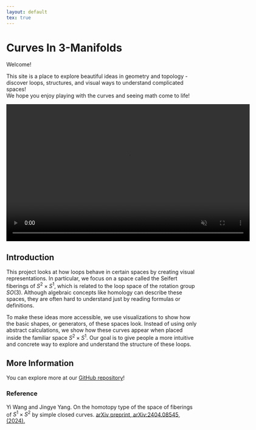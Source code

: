 ```yaml
---
layout: default
tex: true
---
```


# Curves In 3-Manifolds

Welcome!  


This site is a place to explore beautiful ideas in geometry and topology - discover loops, structures, and visual ways to understand complicated spaces!  
We hope you enjoy playing with the curves and seeing math come to life!



<video width="640" height="360" autoplay muted loop playsinline>
  <source src="{{ site.baseurl }}/assets/animation_final.mp4" type="video/mp4">
  Your browser does not support the video tag.
</video>


## Introduction

This project looks at how loops behave in certain spaces by creating visual representations.
In particular, we focus on a space called the Seifert fiberings of $S^2 \times S^1$, which is related to the loop space of the rotation group $SO(3)$.
Although algebraic concepts like homology can describe these spaces, they are often hard to understand just by reading formulas or definitions.

To make these ideas more accessible, we use visualizations to show how the basic shapes, or generators, of these spaces look.
Instead of using only abstract calculations, we show how these curves appear when placed inside the familiar space $S^2 \times S^1$.
Our goal is to give people a more intuitive and concrete way to explore and understand the structure of these loops.

## More Information

You can explore more at our [GitHub repository](https://github.com/CurvesIn3Manifolds/CurvesIn3Manifolds.github.io)!


### Reference

Yi Wang and Jingye Yang. On the homotopy type of the space of fiberings of $S^1 \times S^2$ by simple closed curves. [arXiv preprint,
arXiv:2404.08545, (2024).](https://arxiv.org/html/2404.08545v1)


